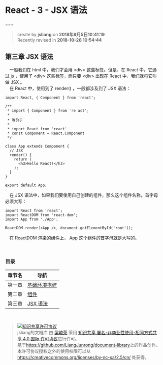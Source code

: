 # React - 3 - JSX 语法
===

> create by **jsliang** on **2018年9月5日10:41:19**  
> Recently revised in **2018-10-28 10:54:44**

## 第三章 JSX 语法
&emsp;一般我们在 html 中，我们才会用 \<div\> 这些标签。但是，在 React 中，它通过 js ，使用了 \<div\> 这些标签，而只要 \<div\> 出现在 React 中，我们就将它叫做 JSX 。  
&emsp;在 React 中，使用到了 render() ，一般都涉及到了 JSX 语法：
```
import React, { Component } from 'react';

/**
 * import { Component } from 're act';
 * 
 * 等价于
 * 
 * import React from 'react'
 * const Component = React.Component
 */

class App extends Component {
  // JSX
  render() {
    return (
      <h3>Hello React!</h3>
    );
  }
}

export default App;
```

&emsp;在 JSX 语法中，如果我们要使用自己创建的组件，那么这个组件名称，首字母必须大写：
```
import React from 'react';
import ReactDOM from 'react-dom';
import App from './App';

ReactDOM.render(<App />, document.getElementById('root'));
```
&emsp;在 ReactDOM 渲染的组件上， App 这个组件的首字母就是大写的。

<br>

###  目录
| 章节名 | 导航                                |
| ------ | ----------------------------------- |
| 第一章 | [基础环境搭建](./react-chapter1.md) |
| 第二章 | [组件](./react-chapter2.md)         |
| 第三章 | [JSX 语法](./react-chapter3.md)     |

<br>

> <a rel="license" href="http://creativecommons.org/licenses/by-nc-sa/4.0/"><img alt="知识共享许可协议" style="border-width:0" src="https://i.creativecommons.org/l/by-nc-sa/4.0/88x31.png" /></a><br /><span xmlns:dct="http://purl.org/dc/terms/" property="dct:title">jsliang的文档库</span> 由 <a xmlns:cc="http://creativecommons.org/ns#" href="https://github.com/LiangJunrong/document-library" property="cc:attributionName" rel="cc:attributionURL">梁峻荣</a> 采用 <a rel="license" href="http://creativecommons.org/licenses/by-nc-sa/4.0/">知识共享 署名-非商业性使用-相同方式共享 4.0 国际 许可协议</a>进行许可。<br />基于<a xmlns:dct="http://purl.org/dc/terms/" href="https://github.com/LiangJunrong/document-library" rel="dct:source">https://github.com/LiangJunrong/document-library</a>上的作品创作。<br />本许可协议授权之外的使用权限可以从 <a xmlns:cc="http://creativecommons.org/ns#" href="https://creativecommons.org/licenses/by-nc-sa/2.5/cn/" rel="cc:morePermissions">https://creativecommons.org/licenses/by-nc-sa/2.5/cn/</a> 处获得。
